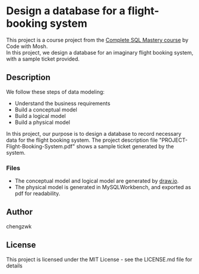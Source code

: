 # Design a database for a flight-booking system

This project is a course project from the [Complete SQL Mastery course](https://members.codewithmosh.com/courses/enrolled/525068) by Code with Mosh.  
In this project, we design a database for an imaginary flight booking system, with a sample ticket provided.

## Description

We follow these steps of data modeling:

- Understand the business requirements
- Build a conceptual model
- Build a logical model
- Build a physical model

In this project, our purpose is to design a database to record necessary data for the flight booking system. 
The project description file "PROJECT-Flight-Booking-System.pdf" shows a sample ticket generated by the system.

### Files

- The conceptual model and logical model are generated by [draw.io](draw.io).
- The physical model is generated in MySQLWorkbench, and exported as pdf for readability.

## Author

chengzwk

## License

This project is licensed under the MIT License - see the LICENSE.md file for details
